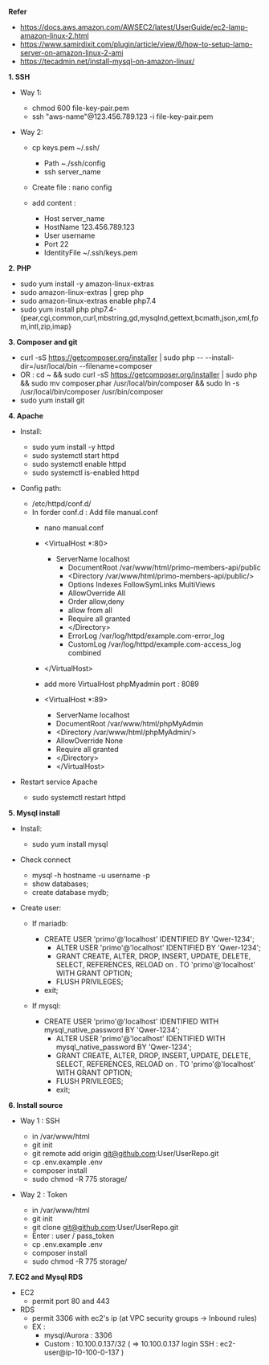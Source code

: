 **Refer**
- https://docs.aws.amazon.com/AWSEC2/latest/UserGuide/ec2-lamp-amazon-linux-2.html
- https://www.samirdixit.com/plugin/article/view/6/how-to-setup-lamp-server-on-amazon-linux-2-ami
- https://tecadmin.net/install-mysql-on-amazon-linux/

**1. SSH**
* Way 1:
    + chmod 600 file-key-pair.pem
    + ssh "aws-name"@123.456.789.123 -i file-key-pair.pem

* Way 2:
  - cp keys.pem ~/.ssh/
    + Path ~./ssh/config
    + ssh server_name
  
  - Create file : nano config
  - add content :
    + Host server_name
    + HostName 123.456.789.123
    + User username
    + Port 22
    + IdentityFile ~/.ssh/keys.pem

**2. PHP**
+ sudo yum install -y amazon-linux-extras
+ sudo amazon-linux-extras | grep php
+ sudo amazon-linux-extras enable php7.4
+ sudo yum install php php7.4-{pear,cgi,common,curl,mbstring,gd,mysqlnd,gettext,bcmath,json,xml,fpm,intl,zip,imap}

**3. Composer and git**
+ curl -sS https://getcomposer.org/installer | sudo php -- --install-dir=/usr/local/bin --filename=composer
+ OR : cd ~ && sudo curl -sS https://getcomposer.org/installer | sudo php && sudo mv composer.phar /usr/local/bin/composer && sudo ln -s /usr/local/bin/composer /usr/bin/composer
+ sudo yum install git

**4. Apache**
* Install:
  - sudo yum install -y httpd
  - sudo systemctl start httpd
  - sudo systemctl enable httpd
  - sudo systemctl is-enabled httpd
* Config path:
  - /etc/httpd/conf.d/
  - In forder conf.d : Add file manual.conf
    + nano manual.conf
     + <VirtualHost *:80>
	   + ServerName localhost
		 + DocumentRoot /var/www/html/primo-members-api/public
		 + <Directory /var/www/html/primo-members-api/public/>
		 + Options Indexes FollowSymLinks MultiViews
		 + AllowOverride All
		 + Order allow,deny
		 + allow from all
		 + Require all granted
		 + <\/Directory>
		 + ErrorLog /var/log/httpd/example.com-error_log
		 + CustomLog /var/log/httpd/example.com-access_log combined
     + <\/VirtualHost>
        
    + add more VirtualHost phpMyadmin port : 8089
     + <VirtualHost *:89>
		 + ServerName localhost
		 + DocumentRoot /var/www/html/phpMyAdmin
		 + <Directory /var/www/html/phpMyAdmin/>
		 + AllowOverride None
		 + Require all granted
		 + <\/Directory>
		 + <\/VirtualHost>
 
* Restart service Apache
  - sudo systemctl restart httpd

**5. Mysql install**
* Install:
  - sudo yum install mysql
* Check connect
  - mysql -h hostname -u username -p
  - show databases;
  - create database mydb;

* Create user:
  - If mariadb:
    + CREATE USER 'primo'@'localhost' IDENTIFIED BY 'Qwer-1234'; 
	  + ALTER USER 'primo'@'localhost' IDENTIFIED BY 'Qwer-1234';
	  + GRANT CREATE, ALTER, DROP, INSERT, UPDATE, DELETE, SELECT, REFERENCES, RELOAD on *.* TO 'primo'@'localhost' WITH GRANT OPTION;
	  + FLUSH PRIVILEGES;
    + exit;
   
  - If mysql:
    + CREATE USER 'primo'@'localhost' IDENTIFIED WITH mysql_native_password BY 'Qwer-1234';
	  + ALTER USER 'primo'@'localhost' IDENTIFIED WITH mysql_native_password BY 'Qwer-1234';
	  + GRANT CREATE, ALTER, DROP, INSERT, UPDATE, DELETE, SELECT, REFERENCES, RELOAD on *.* TO 'primo'@'localhost' WITH GRANT OPTION;
	  + FLUSH PRIVILEGES;
	  + exit;

**6. Install source**
  - Way 1 : SSH
    + in /var/www/html
    + git init
    + git remote add origin git@github.com:User/UserRepo.git
    + cp .env.example .env
    + composer install
    + sudo chmod -R 775 storage/

  - Way 2 : Token
    + in /var/www/html
    + git init
    + git clone git@github.com:User/UserRepo.git
    + Enter : user / pass_token
    + cp .env.example .env
    + composer install
    + sudo chmod -R 775 storage/

**7. EC2 and Mysql RDS**
* EC2
  - permit port 80 and 443
* RDS
  - permit 3306 with ec2's ip
  (at VPC security groups -> Inbound rules)
  - EX :
    + mysql/Aurora : 3306 
	 + Custom : 10.100.0.137/32 ( => 10.100.0.137 login SSH : ec2-user@ip-10-100-0-137 )
